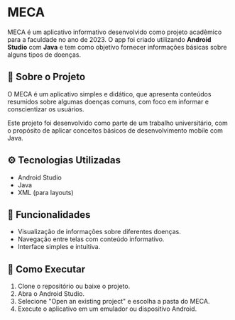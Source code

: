 # MECA

MECA é um aplicativo informativo desenvolvido como projeto acadêmico para a faculdade no ano de 2023. O app foi criado utilizando **Android Studio** com **Java** e tem como objetivo fornecer informações básicas sobre alguns tipos de doenças.

## 📱 Sobre o Projeto

O MECA é um aplicativo simples e didático, que apresenta conteúdos resumidos sobre algumas doenças comuns, com foco em informar e conscientizar os usuários.

Este projeto foi desenvolvido como parte de um trabalho universitário, com o propósito de aplicar conceitos básicos de desenvolvimento mobile com Java.

## ⚙️ Tecnologias Utilizadas

- Android Studio
- Java
- XML (para layouts)

## 🎯 Funcionalidades

- Visualização de informações sobre diferentes doenças.
- Navegação entre telas com conteúdo informativo.
- Interface simples e intuitiva.

## 🚀 Como Executar

1. Clone o repositório ou baixe o projeto.
2. Abra o Android Studio.
3. Selecione "Open an existing project" e escolha a pasta do MECA.
4. Execute o aplicativo em um emulador ou dispositivo Android.
